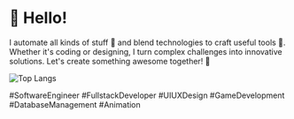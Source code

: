 # 👋 Hello!

I automate all kinds of stuff 🤖 and blend technologies to craft useful tools 🔧. Whether it's coding or designing, I turn complex challenges into innovative solutions. Let's create something awesome together! 🚀

![Top Langs](https://github-readme-stats.vercel.app/api/top-langs/?username=jacky776690g60&layout=donut&exclude_repo=Oil-Gas-Price-Analysis,torchtools)

#SoftwareEngineer #FullstackDeveloper #UIUXDesign #GameDevelopment #DatabaseManagement #Animation
